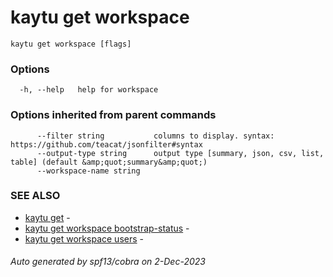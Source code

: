 # kaytu get workspace



```
kaytu get workspace [flags]
```

### Options

```
  -h, --help   help for workspace
```

### Options inherited from parent commands

```
      --filter string           columns to display. syntax: https://github.com/teacat/jsonfilter#syntax
      --output-type string      output type [summary, json, csv, list, table] (default &amp;quot;summary&amp;quot;)
      --workspace-name string   
```

### SEE ALSO

* [kaytu get](kaytu_get)	 - 
* [kaytu get workspace bootstrap-status](kaytu_get_workspace_bootstrap-status)	 - 
* [kaytu get workspace users](kaytu_get_workspace_users)	 - 

###### Auto generated by spf13/cobra on 2-Dec-2023
